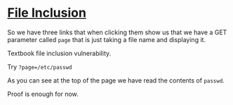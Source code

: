 # [File Inclusion](http://localhost/vulnerabilities/fi/?page=include.php)

So we have three links that when clicking them show us that we 
have a GET parameter called `page` that is just taking a file name and 
displaying it.

Textbook file inclusion vulnerability.

Try `?page=/etc/passwd`

As you can see at the top of the page we have read the contents of `passwd`.

Proof is enough for now.
